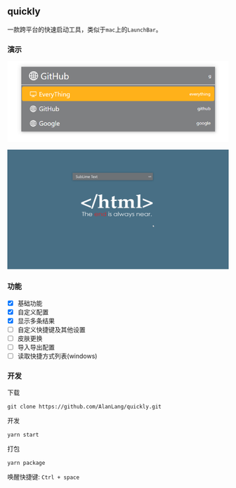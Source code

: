 ## quickly
一款跨平台的快速启动工具，类似于`mac`上的`LaunchBar`。

### 演示
![](images/demo.png)


![](images/show.gif)

### 功能
- [x] 基础功能
- [x] 自定义配置
- [x] 显示多条结果
- [ ] 自定义快捷键及其他设置
- [ ] 皮肤更换
- [ ] 导入导出配置
- [ ] 读取快捷方式列表(windows)

### 开发
下载
```
git clone https://github.com/AlanLang/quickly.git
```

开发
```
yarn start
```

打包
```
yarn package
```
唤醒快捷键: `Ctrl + space`